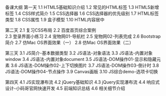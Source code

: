 备课大纲
第一天
  1.1 HTML5基础知识介绍
  1.2 常见的HTML标签
  1.3 HTML5新增标签
  1.4 CSS样式简介
  1.5 CSS选择器
  1.6 CSS选择器的优先级别
  1.7 HTML标签类型
  1.8 CSS属性
  1.9 盒子模型
  1.10 HTML内容居中

第二天
  2.1 复习CSS布局
  2.2 百度首页综合案例  
  2.3 登录界面小练习 
  2.4 宠物网01-导航栏
  2.5 宠物网02-列表完成
  2.6 Bootstrap简介
  2.7 仿Mac OS界面效果（一）
  2.8 仿Mac OS界面效果（二）
  
第三天
  3.1 JS简介-基本数据类型
  3.2 JS语法-对象语法
  3.3 JS语法-内置对象window
  3.4 JS语法-内置对象document
  3.5 JS语法-DOM操作01-显示和隐藏元素
  3.6 JS语法-DOM操作02-上下切换图片
  3.7 JS语法-DOM操作03-倒计时
  3.8 JS语法-DOM操作04-节点操作
  3.9 Canvas画板
  3.10 JS综合demo-选项卡切换

  
第四天
  4.1 JS实现瀑布流
  4.2 jQuery基础知识
  4.3 jQuery实现瀑布流
  4.4 响应式设计-小码哥官网快速开发
  4.5 前端知识总结
  4.6 相关细节介绍
  
  

